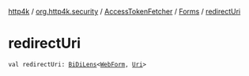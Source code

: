 [http4k](../../../index.md) / [org.http4k.security](../../index.md) / [AccessTokenFetcher](../index.md) / [Forms](index.md) / [redirectUri](./redirect-uri.md)

# redirectUri

`val redirectUri: `[`BiDiLens`](../../../org.http4k.lens/-bi-di-lens/index.md)`<`[`WebForm`](../../../org.http4k.lens/-web-form/index.md)`, `[`Uri`](../../../org.http4k.core/-uri/index.md)`>`